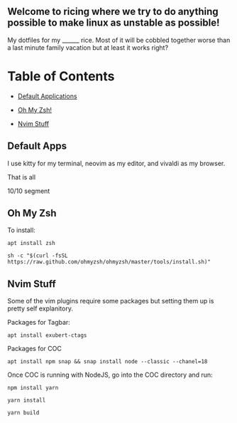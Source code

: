 ## Welcome to ricing where we try to do anything possible to make linux as unstable as possible!

My dotfiles for my ______ rice. Most of it will be cobbled together worse than a last minute family vacation but at least it works right?

# Table of Contents

 - [Default Applications](#defaultapps)

 - [Oh My Zsh!](#oh-my-zsh)

 - [Nvim Stuff](#nvim-stuff)


## Default Apps

I use kitty for my terminal, neovim as my editor, and vivaldi as my browser.

That is all

10/10 segment


## Oh My Zsh


To install: 
```
apt install zsh

sh -c "$(curl -fsSL https://raw.github.com/ohmyzsh/ohmyzsh/master/tools/install.sh)"
```


## Nvim Stuff

Some of the vim plugins require some packages but setting them up is pretty self explanitory.

Packages for Tagbar: 
```
apt install exubert-ctags
```

Packages for COC
``` 
apt install npm snap && snap install node --classic --chanel=18
```

Once COC is running with NodeJS, go into the COC directory and run:
```
npm install yarn

yarn install

yarn build
```
